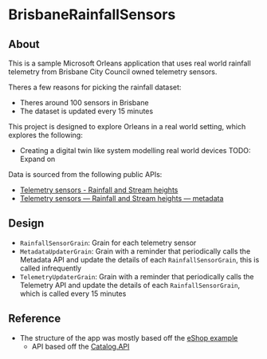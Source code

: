 # BrisbaneRainfallSensors

## About

This is a sample Microsoft Orleans application that uses real world rainfall telemetry from Brisbane City Council owned telemetry sensors.

Theres a few reasons for picking the rainfall dataset:

- Theres around 100 sensors in Brisbane
- The dataset is updated every 15 minutes

This project is designed to explore Orleans in a real world setting, which explores the following:

- Creating a digital twin like system modelling real world devices
  TODO: Expand on

Data is sourced from the following public APIs:

- [Telemetry sensors - Rainfall and Stream heights](https://data.brisbane.qld.gov.au/explore/dataset/telemetry-sensors-rainfall-and-stream-heights/information/)
- [Telemetry sensors — Rainfall and Stream heights — metadata](https://data.brisbane.qld.gov.au/explore/dataset/telemetry-sensors-rainfall-and-stream-heights-metadata/information/)

## Design

- `RainfallSensorGrain`: Grain for each telemetry sensor
- `MetadataUpdaterGrain`: Grain with a reminder that periodically calls the Metadata API and update the details of each `RainfallSensorGrain`, this is called infrequently
- `TelemetryUpdaterGrain`: Grain with a reminder that periodically calls the Telemetry API and update the details of each `RainfallSensorGrain`, which is called every 15 minutes

## Reference

- The structure of the app was mostly based off the [eShop example](https://github.com/dotnet/eShop/tree/main)
  - API based off the [Catalog.API](https://github.com/dotnet/eShop/tree/main/src/Catalog.API)
